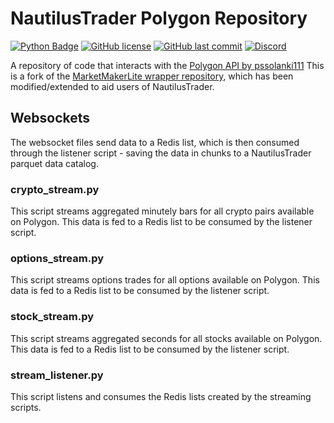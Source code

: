 # NautilusTrader Polygon Repository
[![Python Badge](https://img.shields.io/badge/made%20with-python-blue.svg)]()
[![GitHub license](https://badgen.net/github/license/MarketMakerLite/polygon)](https://github.com/MarketMakerLite/polygon/blob/master/LICENSE)
[![GitHub last commit](https://img.shields.io/github/last-commit/MarketMakerLite/polygon)](https://github.com/MarketMakerLite/polygon/commits/main)
[![Discord](https://img.shields.io/discord/837528551028817930?color=%237289DA&label=Discord)](https://discord.gg/jjDcZcqXWy)

A repository of code that interacts with the [Polygon API by pssolanki111](https://github.com/pssolanki111/polygon)
This is a fork of the [MarketMakerLite wrapper repository](https://github.com/MarketMakerLite/polygon), which has been modified/extended to aid users of NautilusTrader.


## Websockets
The websocket files send data to a Redis list, which is then consumed through the listener script - saving the data in chunks to a NautilusTrader parquet data catalog.

### crypto_stream.py
This script streams aggregated minutely bars for all crypto pairs available on Polygon. This data is fed to a Redis list to be consumed by the listener script. 

### options_stream.py
This script streams options trades for all options available on Polygon. This data is fed to a Redis list to be consumed by the listener script. 

### stock_stream.py
This script streams aggregated seconds for all stocks available on Polygon. This data is fed to a Redis list to be consumed by the listener script. 

### stream_listener.py
This script listens and consumes the Redis lists created by the streaming scripts. 
